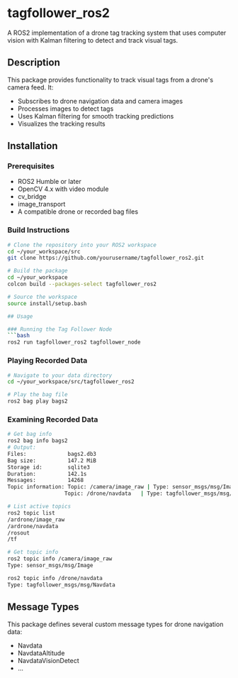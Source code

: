 # tagfollower_ros2

A ROS2 implementation of a drone tag tracking system that uses computer vision with Kalman filtering to detect and track visual tags.

## Description

This package provides functionality to track visual tags from a drone's camera feed. It:
- Subscribes to drone navigation data and camera images
- Processes images to detect tags
- Uses Kalman filtering for smooth tracking predictions
- Visualizes the tracking results

## Installation

### Prerequisites
- ROS2 Humble or later
- OpenCV 4.x with video module
- cv_bridge
- image_transport
- A compatible drone or recorded bag files

### Build Instructions
```bash
# Clone the repository into your ROS2 workspace
cd ~/your_workspace/src
git clone https://github.com/yourusername/tagfollower_ros2.git

# Build the package
cd ~/your_workspace
colcon build --packages-select tagfollower_ros2

# Source the workspace
source install/setup.bash

## Usage

### Running the Tag Follower Node
```bash
ros2 run tagfollower_ros2 tagfollower_node
```

### Playing Recorded Data
```bash
# Navigate to your data directory
cd ~/your_workspace/src/tagfollower_ros2

# Play the bag file
ros2 bag play bags2
```
### Examining Recorded Data
```bash
# Get bag info
ros2 bag info bags2
# Output:
Files:             bags2.db3
Bag size:          147.2 MiB
Storage id:        sqlite3
Duration:          142.1s
Messages:          14268
Topic information: Topic: /camera/image_raw | Type: sensor_msgs/msg/Image
                  Topic: /drone/navdata   | Type: tagfollower_msgs/msg/Navdata

# List active topics
ros2 topic list
/ardrone/image_raw
/ardrone/navdata
/rosout
/tf

# Get topic info
ros2 topic info /camera/image_raw
Type: sensor_msgs/msg/Image

ros2 topic info /drone/navdata  
Type: tagfollower_msgs/msg/Navdata
```

## Message Types

This package defines several custom message types for drone navigation data:
- Navdata
- NavdataAltitude
- NavdataVisionDetect
- ...